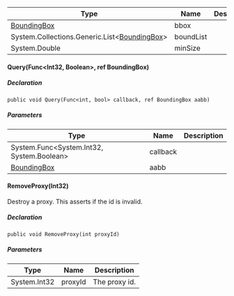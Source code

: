 | Type | Name | Description |
| --- | --- | --- |
| [BoundingBox](https://keensoftwarehouse.github.io/SpaceEngineersModAPI/api/VRageMath.BoundingBox.html) | bbox |     |
| System.Collections.Generic.List<[BoundingBox](https://keensoftwarehouse.github.io/SpaceEngineersModAPI/api/VRageMath.BoundingBox.html)\> | boundList |     |
| System.Double | minSize |     |

#### Query(Func<Int32, Boolean>, ref BoundingBox)

##### Declaration

```
public void Query(Func<int, bool> callback, ref BoundingBox aabb)
```

##### Parameters

| Type | Name | Description |
| --- | --- | --- |
| System.Func<System.Int32, System.Boolean\> | callback |     |
| [BoundingBox](https://keensoftwarehouse.github.io/SpaceEngineersModAPI/api/VRageMath.BoundingBox.html) | aabb |     |

#### RemoveProxy(Int32)

Destroy a proxy. This asserts if the id is invalid.

##### Declaration

```
public void RemoveProxy(int proxyId)
```

##### Parameters

| Type | Name | Description |
| --- | --- | --- |
| System.Int32 | proxyId | The proxy id. |